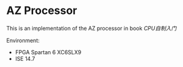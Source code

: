 # AZ Processor

This is an implementation of the AZ processor in book *CPU自制入门*

Environment:

- FPGA Spartan 6 XC6SLX9
- ISE 14.7
